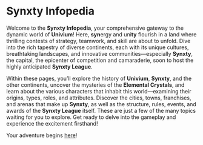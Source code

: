 # Synxty Infopedia

Welcome to the **Synxty Infopedia**, your comprehensive gateway to the dynamic world of **Univium**! Here, **syn**ergy and uni**ty** flourish in a land where thrilling contests of strategy, teamwork, and skill are about to unfold. Dive into the rich tapestry of diverse continents, each with its unique cultures, breathtaking landscapes, and innovative communities—especially **Synxty**, the capital, the epicenter of competition and camaraderie, soon to host the highly anticipated **Synxty League**.

Within these pages, you’ll explore the history of **Univium**, **Synxty**, and the other continents, uncover the mysteries of the **Elemental Crystals**, and learn about the various characters that inhabit this world—examining their origins, types, roles, and attributes. Discover the cities, towns, franchises, and arenas that make up **Synxty**, as well as the structure, rules, events, and awards of the **Synxty League** itself. These are just a few of the many topics waiting for you to explore. Get ready to delve into the gameplay and experience the excitement firsthand!

Your adventure begins [here](./univium/unveiling.md)!
